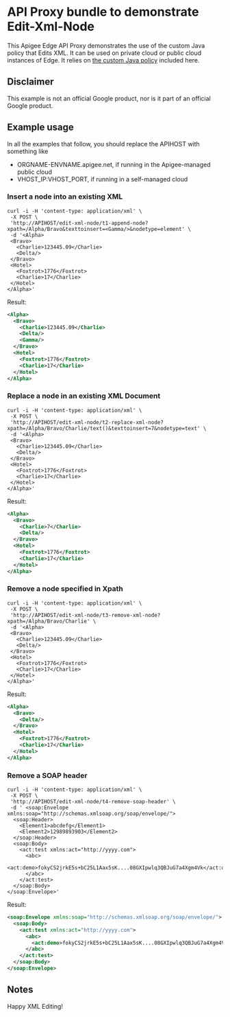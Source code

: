 # API Proxy bundle to demonstrate Edit-Xml-Node

This Apigee Edge API Proxy demonstrates the use of the custom Java policy that Edits XML.
It can be used
on private cloud or public cloud instances of Edge.  It relies on [the custom Java policy](../callout) included here.


## Disclaimer

This example is not an official Google product, nor is it part of an official Google product.


## Example usage

In all the examples that follow, you should replace the APIHOST with something like
* ORGNAME-ENVNAME.apigee.net, if running in the Apigee-managed public cloud
* VHOST_IP:VHOST_PORT, if running in a self-managed cloud


### Insert a node into an existing XML

```
curl -i -H 'content-type: application/xml' \
 -X POST \
 'http://APIHOST/edit-xml-node/t1-append-node?xpath=/Alpha/Bravo&texttoinsert=<Gamma/>&nodetype=element' \
 -d '<Alpha>
 <Bravo>
   <Charlie>123445.09</Charlie>
   <Delta/>
 </Bravo>
 <Hotel>
   <Foxtrot>1776</Foxtrot>
   <Charlie>17</Charlie>
 </Hotel>
</Alpha>'
```

Result:

```xml
<Alpha>
  <Bravo>
    <Charlie>123445.09</Charlie>
    <Delta/>
    <Gamma/>
  </Bravo>
  <Hotel>
    <Foxtrot>1776</Foxtrot>
    <Charlie>17</Charlie>
  </Hotel>
</Alpha>
```

### Replace a node in an existing XML Document

```
curl -i -H 'content-type: application/xml' \
 -X POST \
 'http://APIHOST/edit-xml-node/t2-replace-xml-node?xpath=/Alpha/Bravo/Charlie/text()&texttoinsert=7&nodetype=text' \
 -d '<Alpha>
 <Bravo>
   <Charlie>123445.09</Charlie>
   <Delta/>
 </Bravo>
 <Hotel>
   <Foxtrot>1776</Foxtrot>
   <Charlie>17</Charlie>
 </Hotel>
</Alpha>'
```

Result:

```xml
<Alpha>
  <Bravo>
    <Charlie>7</Charlie>
    <Delta/>
  </Bravo>
  <Hotel>
    <Foxtrot>1776</Foxtrot>
    <Charlie>17</Charlie>
  </Hotel>
</Alpha>
```

### Remove a node specified in Xpath

```
curl -i -H 'content-type: application/xml' \
 -X POST \
 'http://APIHOST/edit-xml-node/t3-remove-xml-node?xpath=/Alpha/Bravo/Charlie' \
 -d '<Alpha>
 <Bravo>
   <Charlie>123445.09</Charlie>
   <Delta/>
 </Bravo>
 <Hotel>
   <Foxtrot>1776</Foxtrot>
   <Charlie>17</Charlie>
 </Hotel>
</Alpha>'
```

Result:

```xml
<Alpha>
  <Bravo>
    <Delta/>
  </Bravo>
  <Hotel>
    <Foxtrot>1776</Foxtrot>
    <Charlie>17</Charlie>
  </Hotel>
</Alpha>
```

### Remove a SOAP header

```
curl -i -H 'content-type: application/xml' \
 -X POST \
 'http://APIHOST/edit-xml-node/t4-remove-soap-header' \
 -d ' <soap:Envelope xmlns:soap="http://schemas.xmlsoap.org/soap/envelope/">
  <soap:Header>
    <Element1>abcdefg</Element1>
    <Element2>12989893903</Element2>
  </soap:Header>
  <soap:Body>
    <act:test xmlns:act="http://yyyy.com">
      <abc>
        <act:demo>fokyCS2jrkE5s+bC25L1Aax5sK....08GXIpwlq3QBJuG7a4Xgm4Vk</act:demo>
      </abc>
    </act:test>
  </soap:Body>
</soap:Envelope>'
```

Result:

```xml
<soap:Envelope xmlns:soap="http://schemas.xmlsoap.org/soap/envelope/">
  <soap:Body>
    <act:test xmlns:act="http://yyyy.com">
      <abc>
        <act:demo>fokyCS2jrkE5s+bC25L1Aax5sK....08GXIpwlq3QBJuG7a4Xgm4Vk</act:demo>
      </abc>
    </act:test>
  </soap:Body>
</soap:Envelope>
```

## Notes

Happy XML Editing!

